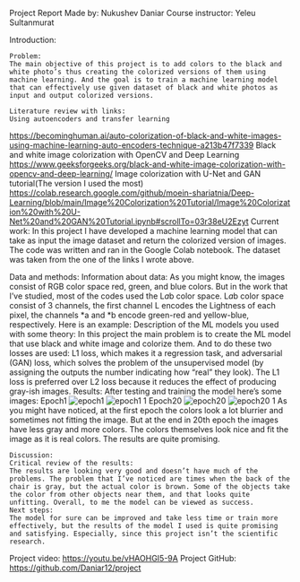 












Project Report
Made by: Nukushev Daniar
Course instructor: Yeleu Sultanmurat






























Introduction:

	Problem:
	The main objective of this project is to add colors to the black and white photo’s thus creating the colorized versions of them using machine learning. And the goal is to train a machine learning model that can effectively use given dataset of black and white photos as input and output colorized versions.
	
	Literature review with links:
	Using autoencoders and transfer learning
https://becominghuman.ai/auto-colorization-of-black-and-white-images-using-machine-learning-auto-encoders-technique-a213b47f7339
	Black and white image colorization with OpenCV and Deep Learning
https://www.geeksforgeeks.org/black-and-white-image-colorization-with-opencv-and-deep-learning/ 
	Image colorization with U-Net and GAN tutorial(The version I used the most)
https://colab.research.google.com/github/moein-shariatnia/Deep-Learning/blob/main/Image%20Colorization%20Tutorial/Image%20Colorization%20with%20U-Net%20and%20GAN%20Tutorial.ipynb#scrollTo=03r38eU2Ezyt
	Current work:
	In this project I have developed a machine learning model that can take as input the image dataset and return the colorized version of images. The code was written and ran in the Google Colab notebook. The dataset was taken from the one of the links I wrote above.

Data and methods:
	Information about data:
	As you might know, the images consist of RGB color space red, green, and blue colors. But in the work that I’ve studied, most of the codes used the L*a*b color space. L*a*b color space consist of 3 channels, the first channel L encodes the Lightness of each pixel, the channels *a and *b encode green-red and yellow-blue, respectively. Here is an example:
 	Description of the ML models you used with some theory:
	In this project the main problem is to create the ML model that use black and white image and colorize them. And to do these two losses are used: L1 loss, which makes it a regression task, and adversarial (GAN) loss, which solves the problem of the unsupervised model (by assigning the outputs the number indicating how “real” they look). The L1 loss is preferred over L2 loss because it reduces the effect of producing gray-ish images. 
	Results:
	After testing and training the model here’s some images:
Epoch1
![epoch1](https://user-images.githubusercontent.com/98156588/219938554-7204f9fa-04ee-45c6-9c19-9295f9cdcf16.png)
![epoch1 1](https://user-images.githubusercontent.com/98156588/219938559-f04dc5d7-3cfa-4a67-9165-2afa517ff3e5.png)
Epoch20
![epoch20](https://user-images.githubusercontent.com/98156588/219938568-cca6c559-37a5-46cd-bec0-910ea72bbf9d.png)
![epoch20 1](https://user-images.githubusercontent.com/98156588/219938572-10fa7a83-04d6-40d7-9326-5a18b4f2c116.png)
As you might have noticed, at the first epoch the colors look a lot blurrier and sometimes not fitting the image. But at the end in 20th epoch the images have less gray and more colors. The colors themselves look nice and fit the image as it is real colors. The results are quite promising.

	Discussion:
	Critical review of the results:
	The results are looking very good and doesn’t have much of the problems. The problem that I’ve noticed are times when the back of the chair is gray, but the actual color is brown. Some of the objects take the color from other objects near them, and that looks quite unfitting. Overall, to me the model can be viewed as success.
	Next steps:
	The model for sure can be improved and take less time or train more effectively, but the results of the model I used is quite promising and satisfying. Especially, since this project isn’t the scientific research.

Project video:
https://youtu.be/vHAOHGI5-9A
Project GitHub:
https://github.com/Daniar12/project
